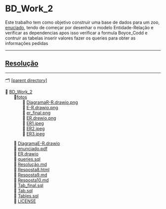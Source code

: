 # BD_Work_2  
Este trabalho tem como objetivo construir uma base de dados para um zoo, [enuciado](enuciado.pdf), tendo de começar por desenhar o modelo Entidade-Relação e verificar as dependencias apos isso verificar a formula Boyce_Codd e contruir as tabelas inserir valores  fazer os queries para obter as informações pedidas  

--- 
## [Resolução](Resolução.md)
---  

🗂 [[parent directory]](..)  
  
📂 [BD_Work_2]()   
&emsp;&emsp;📂[fotos]()  
&emsp;&emsp;&emsp;&emsp;📄 [DiagramaR-R.drawio.png](fotos/DiagramaR-R.drawio.png)  
&emsp;&emsp;&emsp;&emsp;📄 [E-R.drawio.png](fotos/E-R.drawio.png)  
&emsp;&emsp;&emsp;&emsp;📄 [er_final.png](fotos/er_final.png)  
&emsp;&emsp;&emsp;&emsp;📄 [ER.drewio.png](fotos/ER.drewio.png)  
&emsp;&emsp;&emsp;&emsp;📄 [ER1.jpeg](fotos/ER1.jpeg)  
&emsp;&emsp;&emsp;&emsp;📄 [ER2.jpeg](fotos/ER2.jpeg)  
&emsp;&emsp;&emsp;&emsp;📄 [ER3.jpeg](fotos/ER3.jpeg)  

&emsp;&emsp;📄 [DiagramaE-R.drawio](DiagramaE-R.drawio)  
&emsp;&emsp;📄 [enunciado.pdf](enunciado.pdf)  
&emsp;&emsp;📄 [ER.drawio](ER.drawio)  
&emsp;&emsp;📄 [queries.sql](queries.sql)   
&emsp;&emsp;📄 [Resolução.md](Resolução.md)   
&emsp;&emsp;📄 [Resposta8.html](Resposta8.html)   
&emsp;&emsp;📄 [Resposta9.md](Resposta9.md)   
&emsp;&emsp;📄 [Resposta10.md](Resposta10.md)   
&emsp;&emsp;📄 [Tab_final.sql](Tab_final.sql)   
&emsp;&emsp;📄 [Tab.sql](Tab.sql)   
&emsp;&emsp;📄 [Tables.sql](Tables.sql)   
&emsp;&emsp;📄 [LICENSE](LICENSE)  
